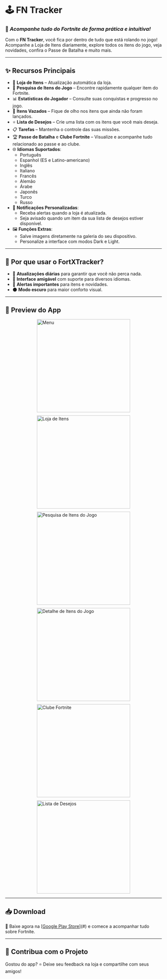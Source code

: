 # 🕹️ **FN Tracker**

### 📱 *Acompanhe tudo do Fortnite de forma prática e intuitiva!*

Com o **FN Tracker**, você fica por dentro de tudo que está rolando no jogo! Acompanhe a Loja de Itens diariamente, explore todos os itens do jogo, veja novidades, confira o Passe de Batalha e muito mais.

---

## ✨ **Recursos Principais**

- 🛒 **Loja de Itens** – Atualização automática da loja.
- 🔎 **Pesquisa de Itens do Jogo** – Encontre rapidamente qualquer item do Fortnite.
- 📊 **Estatísticas do Jogador** – Consulte suas conquistas e progresso no jogo.
- 📰 **Itens Vazados** – Fique de olho nos itens que ainda não foram lançados.
- ⭐ **Lista de Desejos** – Crie uma lista com os itens que você mais deseja.
- 📋 **Tarefas** – Mantenha o controle das suas missões.
- 🏆 **Passe de Batalha** e **Clube Fortnite** – Visualize e acompanhe tudo relacionado ao passe e ao clube.
- 🌐 **Idiomas Suportados**:
  - Português
  - Espanhol (ES e Latino-americano)
  - Inglês
  - Italiano
  - Francês
  - Alemão
  - Árabe
  - Japonês
  - Turco
  - Russo
- 📢 **Notificações Personalizadas**:
  - Receba alertas quando a loja é atualizada.
  - Seja avisado quando um item da sua lista de desejos estiver disponível.
- 🖼️ **Funções Extras**:
  - Salve imagens diretamente na galeria do seu dispositivo.
  - Personalize a interface com modos Dark e Light.

---

## 🎯 **Por que usar o FortXTracker?**

- 📆 **Atualizações diárias** para garantir que você não perca nada.
- 🌟 **Interface amigável** com suporte para diversos idiomas.
- 🔔 **Alertas importantes** para itens e novidades.
- 🌑 **Modo escuro** para maior conforto visual.

---

## 📸 **Preview do App**

<div style="display: flex; flex-wrap: wrap; gap: 10px; justify-content: center;">

  <img src="https://github.com/user-attachments/assets/2fe3c15e-25b7-4641-a81d-0b10becea48e" alt="Menu" width="300">
  <img src="https://github.com/user-attachments/assets/fecc7304-f7c6-4404-b769-068a0b0a4704" alt="Loja de Itens" width="300">
  <img src="https://github.com/user-attachments/assets/62da0e46-2dc3-4067-867e-b499963ffceb" alt="Pesquisa de Itens do Jogo" width="300">
  <img src="https://github.com/user-attachments/assets/7518e9e4-96d2-475f-885c-425903edd31a" alt="Detalhe de Itens do Jogo" width="300">
  <img src="https://github.com/user-attachments/assets/81844865-d514-4028-b33c-ef58fe521b62" alt="Clube Fortnite" width="300">
  <img src="https://github.com/user-attachments/assets/128045da-6570-4ca3-b4ff-a27738eb2208" alt="Lista de Desejos" width="300">

</div>

---

## 📥 **Download**

📲 Baixe agora na [[Google Play Store](https://play.google.com/store/apps/details?id=br.com.fabricio.fortniteall.fortnite_all)](#) e comece a acompanhar tudo sobre Fortnite.

---

## 🌟 **Contribua com o Projeto**

Gostou do app? ⭐ Deixe seu feedback na loja e compartilhe com seus amigos!
